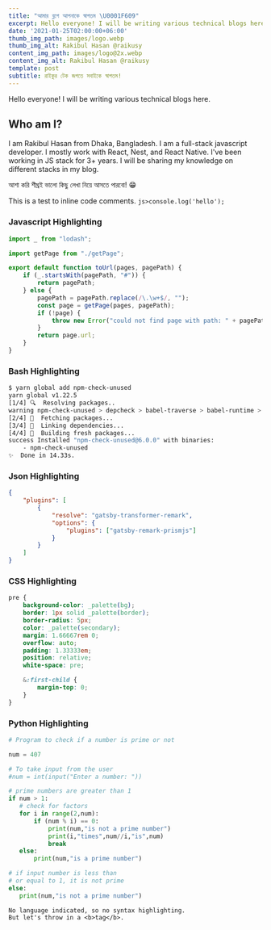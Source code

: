 ```yaml
---
title: "আমার ব্লগে আপনাকে স্বাগতম \U0001F609"
excerpt: Hello everyone! I will be writing various technical blogs here.
date: '2021-01-25T02:00:00+06:00'
thumb_img_path: images/logo.webp
thumb_img_alt: Rakibul Hasan @raikusy
content_img_path: images/logo@2x.webp
content_img_alt: Rakibul Hasan @raikusy
template: post
subtitle: রাইকুর টেক জগতে সবাইকে স্বাগতম!
---
```


Hello everyone! I will be writing various technical blogs here.

## Who am I?

I am Rakibul Hasan from Dhaka, Bangladesh. I am a full-stack javascript developer. I mostly work with React, Nest, and React Native. I've been working in JS stack for 3+ years. I will be sharing my knowledge on different stacks in my blog.

আশা করি শীঘ্রই ভালো কিছু লেখা নিয়ে আসতে পারবো! 😁

This is a test to inline code comments. `js>console.log('hello');`

### Javascript Highlighting

```js
import _ from "lodash";

import getPage from "./getPage";

export default function toUrl(pages, pagePath) {
    if (_.startsWith(pagePath, "#")) {
        return pagePath;
    } else {
        pagePath = pagePath.replace(/\.\w+$/, "");
        const page = getPage(pages, pagePath);
        if (!page) {
            throw new Error("could not find page with path: " + pagePath);
        }
        return page.url;
    }
}
```

### Bash Highlighting

```bash
$ yarn global add npm-check-unused
yarn global v1.22.5
[1/4] 🔍  Resolving packages..
warning npm-check-unused > depcheck > babel-traverse > babel-runtime > core-js@2.6.12: core-js@<3 is no longer maintained and not recommended for usage due to the number of issues. Please, upgrade your dependencies to the actual version of core-js@3.
[2/4] 🚚  Fetching packages...
[3/4] 🔗  Linking dependencies...
[4/4] 🔨  Building fresh packages...
success Installed "npm-check-unused@6.0.0" with binaries:
    - npm-check-unused
✨  Done in 14.33s.
```

### Json Highlighting

```json
{
    "plugins": [
        {
            "resolve": "gatsby-transformer-remark",
            "options": {
                "plugins": ["gatsby-remark-prismjs"]
            }
        }
    ]
}
```

### CSS Highlighting

```css
pre {
    background-color: _palette(bg);
    border: 1px solid _palette(border);
    border-radius: 5px;
    color: _palette(secondary);
    margin: 1.66667rem 0;
    overflow: auto;
    padding: 1.33333em;
    position: relative;
    white-space: pre;

    &:first-child {
        margin-top: 0;
    }
}
```

### Python Highlighting

```python
# Program to check if a number is prime or not

num = 407

# To take input from the user
#num = int(input("Enter a number: "))

# prime numbers are greater than 1
if num > 1:
   # check for factors
   for i in range(2,num):
       if (num % i) == 0:
           print(num,"is not a prime number")
           print(i,"times",num//i,"is",num)
           break
   else:
       print(num,"is a prime number")

# if input number is less than
# or equal to 1, it is not prime
else:
   print(num,"is not a prime number")
```

```
No language indicated, so no syntax highlighting.
But let's throw in a <b>tag</b>.
```
